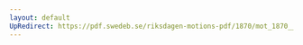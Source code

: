 ```yaml
---
layout: default
UpRedirect: https://pdf.swedeb.se/riksdagen-motions-pdf/1870/mot_1870__ak__00019/mot_1870__ak__00019_002.pdf
---
```

